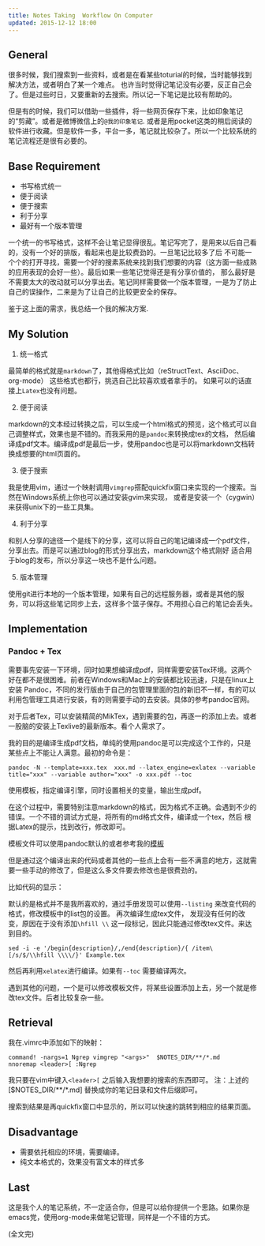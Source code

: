 ```yaml
---
title: Notes Taking  Workflow On Computer
updated: 2015-12-12 18:00
---
```


## General

很多时候，我们搜索到一些资料，或者是在看某些toturial的时候，当时能够找到解决方法，或者明白了某一个难点。
也许当时觉得记笔记没有必要，反正自己会了。但是过些时日，又要重新的去搜索。所以记一下笔记是比较有帮助的。

但是有的时候，我们可以借助一些插件，将一些网页保存下来，比如印象笔记的“剪藏”。或者是微博微信上的`@我的印象笔记`.
或者是用pocket这类的稍后阅读的软件进行收藏。但是软件一多，平台一多，笔记就比较杂了。所以一个比较系统的笔记流程还是很有必要的。

## Base Requirement

+ 书写格式统一
+ 便于阅读
+ 便于搜索
+ 利于分享
+ 最好有一个版本管理

一个统一的书写格式，这样不会让笔记显得很乱。笔记写完了，是用来以后自己看的，没有一个好的排版，看起来也是比较费劲的。一旦笔记比较多了后
不可能一个个的打开寻找，需要一个好的搜素系统来找到我们想要的内容（这方面一些成熟的应用表现的会好一些）。最后如果一些笔记觉得还是有分享价值的，
那么最好是不需要太大的改动就可以分享出去。笔记同样需要做一个版本管理，一是为了防止自己的误操作，二来是为了让自己的比较更安全的保存。

鉴于这上面的需求，我总结一个我的解决方案.

## My Solution

1. 统一格式

最简单的格式就是`markdown`了，其他得格式比如（reStructText、AsciiDoc、org-mode） 这些格式也都行，挑选自己比较喜欢或者拿手的。
如果可以的话直接上`Latex`也没有问题。

2. 便于阅读

markdown的文本经过转换之后，可以生成一个html格式的预览，这个格式可以自己调整样式，效果也是不错的。而我采用的是`pandoc`来转换成tex的文档，
然后编译成pdf文本。编译成pdf是最后一步，使用pandoc也是可以将markdown文档转换成想要的html页面的。

3. 便于搜索

我是使用vim，通过一个映射调用`vimgrep`搭配quickfix窗口来实现的一个搜索。当然在Windows系统上你也可以通过安装gvim来实现，
或者是安装一个（cygwin）来获得unix下的一些工具集。

4. 利于分享

和别人分享的途径一个是线下的分享，这可以将自己的笔记编译成一个pdf文件，分享出去。而是可以通过blog的形式分享出去，markdown这个格式刚好
适合用于blog的发布，所以分享这一块也不是什么问题。

5. 版本管理

使用git进行本地的一个版本管理，如果有自己的远程服务器，或者是其他的服务，可以将这些笔记同步上去，这样多个篮子保存。不用担心自己的笔记会丢失。


## Implementation

### Pandoc + Tex

需要事先安装一下环境，同时如果想编译成pdf，同样需要安装Tex环境。这两个好在都不是很困难。前者在Windows和Mac上的安装都比较迅速，只是在linux上安装
Pandoc，不同的发行版由于自己的包管理里面的包的新旧不一样，有的可以利用包管理工具进行安装，有的则需要手动的去安装。具体的参考pandoc官网。

对于后者Tex，可以安装精简的MikTex，遇到需要的包，再逐一的添加上去。或者一股脑的安装上Texlive的最新版本。看个人需求了。

我的目的是编译生成pdf文档，单纯的使用pandoc是可以完成这个工作的，只是某些点上不能让人满意。最初的命令是：

```
pandoc -N --template=xxx.tex  xxx.md --latex_engine=exlatex --variable title="xxx" --variable author="xxx" -o xxx.pdf --toc 
```

使用模板，指定编译引擎，同时设置相关的变量，输出生成pdf。

在这个过程中，需要特别注意markdown的格式，因为格式不正确。会遇到不少的错误。一个不错的调试方式是，将所有的md格式文件，编译成一个tex，然后
根据Latex的提示，找到改行，修改即可。

模板文件可以使用pandoc默认的或者参考我的[模板](https://github.com/JesseEisen/JesseEisen.github.io/tree/master/others)

但是通过这个编译出来的代码或者其他的一些点上会有一些不满意的地方，这就需要一些手动的修改了，但是这么多文件要去修改也是很费劲的。

比如代码的显示：

默认的是格式并不是我所喜欢的，通过手册发现可以使用`--listing` 来改变代码的格式，修改模板中的list包的设置。 再次编译生成tex文件，
发现没有任何的改变，原因在于没有添加`\hfill \\` 这一段标记，因此只能通过修改tex文件。来达到目的。

```
sed -i -e '/begin{description}/,/end{description}/{ /item\[/s/$/\\hfill \\\\/}' Example.tex
```

然后再利用`xelatex`进行编译。如果有`--toc` 需要编译两次。

遇到其他的问题，一个是可以修改模板文件，将某些设置添加上去，另一个就是修改tex文件。后者比较复杂一些。


## Retrieval

我在.vimrc中添加如下的映射：

```
command! -nargs=1 Ngrep vimgrep "<args>"  $NOTES_DIR/**/*.md
nnoremap <leader>[ :Ngrep
```

我只要在vim中键入`<leader>[` 之后输入我想要的搜索的东西即可。 注：上述的[$NOTES_DIR/**/*.md] 替换成你的笔记目录和文件后缀即可。

搜索到结果是再quickfix窗口中显示的，所以可以快速的跳转到相应的结果页面。


## Disadvantage

+ 需要依托相应的环境，需要编译。
+ 纯文本格式的，效果没有富文本的样式多


## Last

这是我个人的笔记系统，不一定适合你，但是可以给你提供一个思路。如果你是emacs党，使用org-mode来做笔记管理，同样是一个不错的方式。

(全文完)



